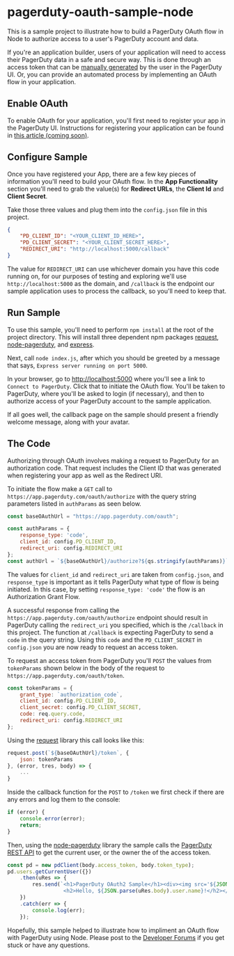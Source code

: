# pagerduty-oauth-sample-node

This is a sample project to illustrate how to build a PagerDuty OAuth flow in Node to authorize access to a user's PagerDuty account and data.

If you're an application builder, users of your application will need to access their PagerDuty data in a safe and secure way. This is done through an access token that can be [manually generated](https://support.pagerduty.com/docs/generating-api-keys) by the user in the PagerDuty UI. Or, you can provide an automated process by implementing an OAuth flow in your application.


## Enable OAuth
To enable OAuth for your application, you'll first need to register your app in the PagerDuty UI. Instructions for registering your application can be found in [this article (coming soon)]().

## Configure Sample
Once you have registered your App, there are a few key pieces of information you'll need to build your OAuth flow. In the **App Functionality** section you'll need to grab the value(s) for **Redirect URLs**, the **Client Id** and **Client Secret**. 

Take those three values and plug them into the `config.json` file in this project. 

```json
{
    "PD_CLIENT_ID": "<YOUR_CLIENT_ID_HERE>",
    "PD_CLIENT_SECRET": "<YOUR_CLIENT_SECRET_HERE>",
    "REDIRECT_URI": "http://localhost:5000/callback"
}
```
The value for `REDIRECT_URI` can use whichever domain you have this code running on, for our purposes of testing and exploring we'll use `http://localhost:5000` as the domain, and `/callback` is the endpoint our sample application uses to process the callback, so you'll need to keep that.


## Run Sample
To use this sample, you'll need to perform `npm install` at the root of the project directory. This will install three dependent npm packages [request](https://github.com/request/request), [node-pagerduty](https://github.com/kmart2234/node-pagerduty), and [express](https://github.com/expressjs/express).

Next, call `node index.js`, after which you should be greeted by a message that says, `Express server running on port 5000`. 

In your browser, go to [http://localhost:5000](http://localhost:5000) where you'll see a link to `Connect to PagerDuty`. Click that to initiate the OAuth flow. You'll be taken to PagerDuty, where you'll be asked to login (if necessary), and then to authorize access of your PagerDuty account to the sample application.

If all goes well, the callback page on the sample should present a friendly welcome message, along with your avatar.

## The Code
Authorizing through OAuth involves making a request to PagerDuty for an authorization code. That request includes the Client ID that was generated when registering your app as well as the Redirect URI.

To initiate the flow make a `GET` call to `https://app.pagerduty.com/oauth/authorize` with the query string parameters listed in `authParams` as seen below.

```javascript
const baseOAuthUrl = "https://app.pagerduty.com/oauth";

const authParams = {
    response_type: 'code',
    client_id: config.PD_CLIENT_ID,
    redirect_uri: config.REDIRECT_URI
};
const authUrl = `${baseOAuthUrl}/authorize?${qs.stringify(authParams)}`;
```
The values for `client_id` and `redirect_uri` are taken from `config.json`, and `response_type` is important as it tells PagerDuty what type of flow is being initiated. In this case, by setting `response_type: 'code'` the flow is an Authorization Grant Flow.

A successful response from calling the `https://app.pagerduty.com/oauth/authorize` endpoint should result in PagerDuty calling the `redirect_uri` you specified, which is the `/callback` in this project. The function at `/callback` is expecting PagerDuty to send a `code` in the query string. Using this `code` and the `PD_CLIENT_SECRET` in `config.json` you are now ready to request an access token. 

To request an access token from PagerDuty you'll `POST` the values from `tokenParams` shown below in the body of the request to `https://app.pagerduty.com/oauth/token`. 

```javascript
const tokenParams = {
    grant_type: `authorization_code`,
    client_id: config.PD_CLIENT_ID,
    client_secret: config.PD_CLIENT_SECRET,
    code: req.query.code,
    redirect_uri: config.REDIRECT_URI
};
```

Using the [request](https://github.com/request/request) library this call looks like this:

```javascript
request.post(`${baseOAuthUrl}/token`, {
    json: tokenParams     
}, (error, tres, body) => {
    ...
}
```
Inside the callback function for the `POST` to `/token` we first check if there are any errors and log them to the console:
```javascript
if (error) {
    console.error(error);
    return;
}
```
Then, using the [node-pagerduty](https://github.com/kmart2234/node-pagerduty) library the sample calls the [PagerDuty REST API](https://v2.developer.pagerduty.com/docs/rest-api) to get the current user, or the owner the of the access token.

```javascript
const pd = new pdClient(body.access_token, body.token_type);
pd.users.getCurrentUser({})
    .then(uRes => {
        res.send(`<h1>PagerDuty OAuth2 Sample</h1><div><img src='${JSON.parse(uRes.body).user.avatar_url}' />
                  <h2>Hello, ${JSON.parse(uRes.body).user.name}!</h2></div>`);
    })
    .catch(err => {
        console.log(err);
    });
```

Hopefully, this sample helped to illustrate how to impliment an OAuth flow with PagerDuty using Node. Please post to the [Developer Forums](https://community.pagerduty.com/c/dev) if you get stuck or have any questions.

